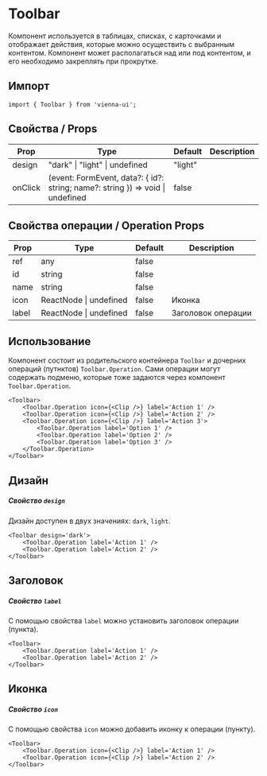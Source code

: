 # Toolbar

Компонент используется в таблицах, списках, с карточками и отображает действия, которые можно осуществить с выбранным контентом. Компонент может располагаться над или под контентом, и его необходимо закреплять при прокрутке.

## Импорт

```
import { Toolbar } from 'vienna-ui';
```

## Свойства / Props

| Prop | Type | Default | Description |
| --- | --- | --- | --- |
| design | "dark" \| "light" \| undefined | "light" |
| onClick | (event: FormEvent<HTMLDivElement>, data?: { id?: string; name?: string }) => void \| undefined | false |

## Свойства операции / Operation Props

| Prop  | Type                   | Default | Description        |
| ----- | ---------------------- | ------- | ------------------ |
| ref   | any                    | false   |
| id    | string                 | false   |
| name  | string                 | false   |
| icon  | ReactNode \| undefined | false   | Иконка             |
| label | ReactNode \| undefined | false   | Заголовок операции |

## Использование

Компонент состоит из родительского контейнера `Toolbar` и дочерних операций (путнктов) `Toolbar.Operation`. Сами операции могут содержать подменю, которые тоже задаются через компонент `Toolbar.Operation`.

```
<Toolbar>
    <Toolbar.Operation icon={<Clip />} label='Action 1' />
    <Toolbar.Operation icon={<Clip />} label='Action 2' />
    <Toolbar.Operation icon={<Clip />} label='Action 3'>
        <Toolbar.Operation label='Option 1' />
        <Toolbar.Operation label='Option 2' />
        <Toolbar.Operation label='Option 3' />
    </Toolbar.Operation>
</Toolbar>
```

## Дизайн

##### Свойство `design`

Дизайн доступен в двух значениях: `dark`, `light`.

```
<Toolbar design='dark'>
    <Toolbar.Operation label='Action 1' />
    <Toolbar.Operation label='Action 2' />
</Toolbar>
```

## Заголовок

##### Свойство `label`

С помощью свойства `label` можно установить заголовок операции (пункта).

```
<Toolbar>
    <Toolbar.Operation label='Action 1' />
    <Toolbar.Operation label='Action 2' />
</Toolbar>
```

## Иконка

##### Свойство `icon`

C помощью свойства `icon` можно добавить иконку к операции (пункту).

```
<Toolbar>
    <Toolbar.Operation icon={<Clip />} label='Action 1' />
    <Toolbar.Operation icon={<Clip />} label='Action 2' />
</Toolbar>
```
